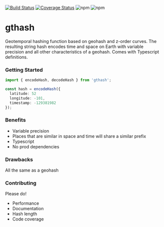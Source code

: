 [![Build Status](https://travis-ci.com/ChrisChares/gthash.svg?branch=master)](https://travis-ci.com/ChrisChares/gthash)
[![Coverage Status](https://coveralls.io/repos/github/ChrisChares/gthash/badge.svg?branch=master)](https://coveralls.io/github/ChrisChares/gthash?branch=master)
![npm](https://img.shields.io/npm/v/gthash.svg)
![npm](https://img.shields.io/npm/dw/gthash.svg)

# gthash
Geotemporal hashing function based on geohash and z-order curves.  The resulting string hash encodes time and space on Earth with variable precision and all other characteristics of a geohash.  Comes with Typescript definitions.

### Getting Started

```typescript
import { encodeHash, decodeHash } from 'gthash';

const hash = encodeHash({
  latitude: 52
  longitude: -101,
  timestamp: -129381982
});

```

### Benefits

+ Variable precision
+ Places that are similar in space and time will share a similar prefix
+ Typescript
+ No prod dependencies

### Drawbacks

All the same as a geohash

### Contributing

Please do!  

+ Performance
+ Documentation
+ Hash length
+ Code coverage
